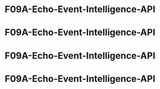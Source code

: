 # F09A-Echo-Event-Intelligence-API
# F09A-Echo-Event-Intelligence-API
# F09A-Echo-Event-Intelligence-API
# F09A-Echo-Event-Intelligence-API
